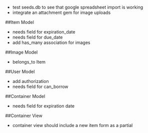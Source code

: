 - test seeds.db to see that google spreadsheet import is working
- integrate an attachment gem for image uploads

##Item Model
- needs field for expiration_date
- needs field for due_date
- add has_many association for images

##Image Model
- belongs_to Item

##User Model
- add authorization
- needs field for can_borrow

##Container Model
- needs field for expiration date

##Container View
- container view should include a new item form as a partial

